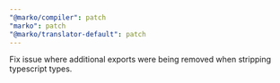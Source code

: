 ```yaml
---
"@marko/compiler": patch
"marko": patch
"@marko/translator-default": patch
---
```


Fix issue where additional exports were being removed when stripping typescript types.
